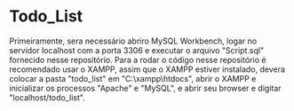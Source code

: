 # Todo_List

Primeiramente, sera necessário abriro MySQL Workbench, logar no servidor localhost com a porta 3306 e executar o arquivo "Script.sql" fornecido nesse repositório. Para a rodar o código nesse repositório é recomendado usar o XAMPP, assim que o XAMPP estiver instalado, devera colocar a pasta "todo_list" em "C:\xampp\htdocs", abrir o XAMPP e inicializar os processos "Apache" e "MySQL", e abrir seu browser e digitar "localhost/todo_list".

